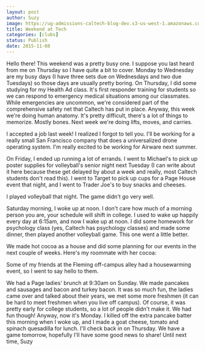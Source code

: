 ```yaml
---
layout: post
author: Suzy
image: https://ug-admissions-caltech-blog-dev.s3-us-west-1.amazonaws.com/old_pictures/caltech_as_it_happens/6a0105349b8251970b01b8d16d284e970c.jpg
title: Weekend at Tech 
categories: [clubs]
status: Publish
date: 2015-11-08
---
```


Hello there!
This weekend was a pretty busy one. I suppose you last heard from me on Thursday so I have quite a bit to cover. Monday to Wednesday are my busy days (I have three sets due on Wednesdays and two due Tuesdays) so those days are usually pretty boring. On Thursday, I did some studying for my Health Ad class. It's first responder training for students so we can respond to emergency medical situations among our classmates. While emergencies are uncommon, we're considered part of the comprehensive safety net that Caltech has put in place. Anyway, this week we're doing human anatomy. It's pretty difficult, there's a lot of things to memorize. Mostly bones. Next week we're doing lifts, moves, and carries.

I accepted a job last week! I realized I forgot to tell you. I'll be working for a really small San Francisco company that does a universalized drone operating system. I'm really excited to be working for Airware next summer.

On Friday, I ended up running a lot of errands. I went to Michael's to pick up poster supplies for volleyball's senior night next Tuesday (I can write about it here because these get delayed by about a week and really, most Caltech students don't read this). I went to Target to pick up cups for a Page House event that night, and I went to Trader Joe's to buy snacks and cheeses.

I played volleyball that night. The game didn't go very well.

Saturday morning, I woke up at noon. I don't care how much of a morning person you are, your schedule will shift in college. I used to wake up happily every day at 6:15am, and now I wake up at noon. I did some homework for psychology class (yes, Caltech has psychology classes) and made some dinner, then played another volleyball game. This one went a little better.

We made hot cocoa as a house and did some planning for our events in the next couple of weeks. Here's my roommate with her cocoa:

Some of my friends at the Fleming off-campus alley had a housewarming event, so I went to say hello to them.

We had a Page ladies' brunch at 9:30am on Sunday. We made pancakes and sausages and bacon and turkey bacon. It was so much fun, the ladies came over and talked about their years, we met some more freshmen (it can be hard to meet freshmen when you live off campus). Of course, it was pretty early for college students, so a lot of people didn't make it. We had fun though!
Anyway, now it's Monday. I killed off the extra pancake batter this morning when I woke up, and I made a goat cheese, tomato and spinach quesadilla for lunch. I'll check back in on Thursday. We have a game tomorrow, hopefully I'll have some good news to share!
Until next time,
Suzy
